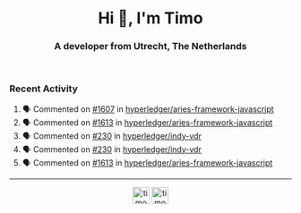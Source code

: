 <h1 align="center">Hi 👋, I'm Timo</h1>
<h3 align="center">A developer from Utrecht, The Netherlands</h3>
<br/>
<!-- https://github.com/rahuldkjain/github-profile-readme-generator --!>

<!--  <p align="left"><img src="https://github-readme-stats.vercel.app/api?username=timoglastra&show_icons=true&count_private=true&" alt="timoglastra" /></p> --!>

<!--
Github language stats
<p align="left"><img src="https://github-readme-stats.vercel.app/api/top-langs/?username=timoglastra&layout=compact" alt="timoglastra" /><p>
-->

<!-- Codestats language stats -->
<!-- <p align="left"><img src="https://codestats-readme.vercel.app/api/top-langs/?username=timoglastra&layout=compact&language_count=12" alt="timoglastra" /><p>    --!>
  
<h3>Recent Activity</h3>

<!--START_SECTION:activity-->
1. 🗣 Commented on [#1607](https://github.com/hyperledger/aries-framework-javascript/pull/1607#issuecomment-1784932156) in [hyperledger/aries-framework-javascript](https://github.com/hyperledger/aries-framework-javascript)
2. 🗣 Commented on [#1613](https://github.com/hyperledger/aries-framework-javascript/issues/1613#issuecomment-1783446007) in [hyperledger/aries-framework-javascript](https://github.com/hyperledger/aries-framework-javascript)
3. 🗣 Commented on [#230](https://github.com/hyperledger/indy-vdr/pull/230#issuecomment-1782684646) in [hyperledger/indy-vdr](https://github.com/hyperledger/indy-vdr)
4. 🗣 Commented on [#230](https://github.com/hyperledger/indy-vdr/pull/230#issuecomment-1782682822) in [hyperledger/indy-vdr](https://github.com/hyperledger/indy-vdr)
5. 🗣 Commented on [#1613](https://github.com/hyperledger/aries-framework-javascript/issues/1613#issuecomment-1782458705) in [hyperledger/aries-framework-javascript](https://github.com/hyperledger/aries-framework-javascript)
<!--END_SECTION:activity-->

---

<p align="center">
<a href="https://twitter.com/timoglastra" target="blank"><img align="center" src="https://cdn.jsdelivr.net/npm/simple-icons@3.0.1/icons/twitter.svg" alt="timoglastra" height="30" width="30" /></a>
<a href="https://linkedin.com/in/timoglastra" target="blank"><img align="center" src="https://cdn.jsdelivr.net/npm/simple-icons@3.0.1/icons/linkedin.svg" alt="timoglastra" height="30" width="30" /></a>
</p>



